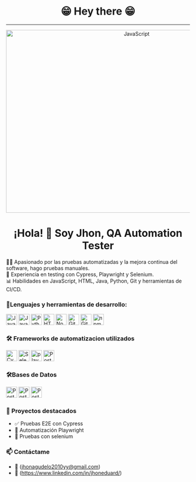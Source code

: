 <h1 align="center"><strong>&#128513 Hey there &#128513</strong></h1>

<hr/>
<p align="center">
<img  src="https://media2.giphy.com/media/v1.Y2lkPTc5MGI3NjExcHBoOXI2ZDk3ZW9lYXRiczV2aXZqbGZrZGIweXp6dWRjaG81amxoZyZlcD12MV9pbnRlcm5hbF9naWZfYnlfaWQmY3Q9Zw/ggK04fdPVARRtH8w7G/giphy.gif"  width="700" height="500" alt="JavaScript"/>
</p>

<h1 align="center"> ¡Hola! 👋 Soy Jhon, QA Automation Tester</h1>

👨‍💻 Apasionado por las pruebas automatizadas y la mejora continua del software, hago pruebas manuales.  
🧪 Experiencia en testing con Cypress, Playwright y Selenium.  
📊 Habilidades en JavaScript, HTML, Java, Python, Git y herramientas de CI/CD.


### 🧰Lenguajes y herramientas de desarrollo:
<p align="left">
  <img src="https://media4.giphy.com/media/v1.Y2lkPTc5MGI3NjExd3B3aWZ5eno0dTI5Zm9scGxxc29xNnl1NGV6Njc1dGVlOWszbzRxeCZlcD12MV9pbnRlcm5hbF9naWZfYnlfaWQmY3Q9Zw/SvFocn0wNMx0iv2rYz/giphy.gif" width="30" height="30" alt="JavaScript"/>
  <img src="https://img.icons8.com/?size=100&id=13679&format=png&color=000000" width="30" height="30" alt="Java" />
  <img src="https://img.icons8.com/?size=100&id=Rc0Xn5AtE8kX&format=png&color=000000" width="30" height="30" alt="Python" />
  <img src="https://img.icons8.com/?size=100&id=20909&format=png&color=000000" width="30" height="30" alt="HTML" />
  <img src="https://img.icons8.com/?size=100&id=hsPbhkOH4FMe&format=png&color=000000" width="30" height="30" alt="Nodejs" /> 
   <img src="https://cdn.jsdelivr.net/gh/devicons/devicon/icons/git/git-original.svg" width="30" height="30" alt="Git" />
  <img src="https://img.icons8.com/?size=100&id=52539&format=png&color=000000" width="30" height="30" alt="GitHub" />
  <img src="https://cdn.jsdelivr.net/gh/devicons/devicon@latest/icons/npm/npm-original-wordmark.svg" width="30" height="30" alt="npm"  />
          
### 🛠️ Frameworks de automatizacion utilizados
<p align="left">
  <img src="https://cdn.jsdelivr.net/gh/devicons/devicon/icons/cypressio/cypressio-original.svg" width="30" height="30" alt="Cypress" />
  <img src="https://img.icons8.com/?size=100&id=38553&format=png&color=000000" width="30" height="30" alt="Selenium" />
  <img src="https://cdn.jsdelivr.net/gh/devicons/devicon@latest/icons/playwright/playwright-original.svg" width="30" height="30" alt="playwright" />
  <img src="https://www.vectorlogo.zone/logos/getpostman/getpostman-icon.svg" width="30" height="30" alt="Postman" />
 </p>

### 🛠️Bases de Datos
<p align="left">
 <img src="https://cdn.jsdelivr.net/gh/devicons/devicon@latest/icons/postgresql/postgresql-original-wordmark.svg"  width="30" height="30" alt="Postman"/>
 <img src="https://cdn.jsdelivr.net/gh/devicons/devicon@latest/icons/mongodb/mongodb-plain-wordmark.svg"  width="30" height="30" alt="Postman" />          
 <img src="https://cdn.jsdelivr.net/gh/devicons/devicon@latest/icons/azuresqldatabase/azuresqldatabase-original.svg"  width="30" height="30" alt="Postman"/>
 </p>
          


### 📁 Proyectos destacados
- ✅ Pruebas E2E con Cypress 
- 🛒 Automatización Playwright 
- 🧪 Pruebas con selenium

### 📫 Contáctame
- 📧 (jhonagudelo2010yy@gmail.com)
- 💼 (https://www.linkedin.com/in/jhoneduard/)
